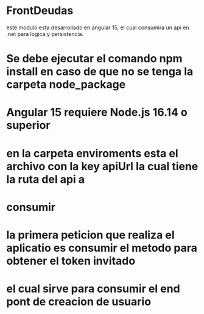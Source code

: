 # FrontDeudas

este modulo esta desarrollado en angular 15, el cual consumira un api en .net para logica y persistencia.

# Se debe ejecutar el comando npm install en caso de que no se tenga la carpeta node_package
# Angular 15 requiere Node.js 16.14 o superior
# en la carpeta enviroments esta el archivo con la key apiUrl la cual tiene la ruta del api a 
# consumir 
# la primera peticion que realiza el aplicatio es consumir el metodo para obtener el token invitado
# el cual sirve para consumir el end pont de creacion de usuario